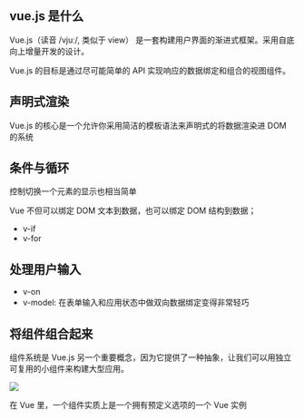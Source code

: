 ## vue.js 是什么

Vue.js（读音 /vjuː/, 类似于 view） 是一套构建用户界面的渐进式框架。采用自底向上增量开发的设计。

Vue.js 的目标是通过尽可能简单的 API 实现响应的数据绑定和组合的视图组件。

## 声明式渲染

Vue.js 的核心是一个允许你采用简洁的模板语法来声明式的将数据渲染进 DOM 的系统

## 条件与循环

控制切换一个元素的显示也相当简单

Vue 不但可以绑定 DOM 文本到数据，也可以绑定 DOM 结构到数据；

* v-if
* v-for

## 处理用户输入

* v-on
* v-model: 在表单输入和应用状态中做双向数据绑定变得非常轻巧

## 将组件组合起来

组件系统是 Vue.js 另一个重要概念，因为它提供了一种抽象，让我们可以用独立可复用的小组件来构建大型应用。

![](https://cn.vuejs.org/images/components.png)

在 Vue 里，一个组件实质上是一个拥有预定义选项的一个 Vue 实例